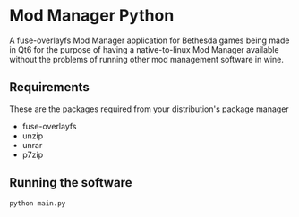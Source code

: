 # Mod Manager Python

A fuse-overlayfs Mod Manager application for Bethesda games being made in Qt6 for the purpose of having a native-to-linux Mod Manager available without the problems of running other mod management software in wine.

## Requirements

These are the packages required from your distribution's package manager

- fuse-overlayfs
- unzip
- unrar
- p7zip

## Running the software

```python main.py```
